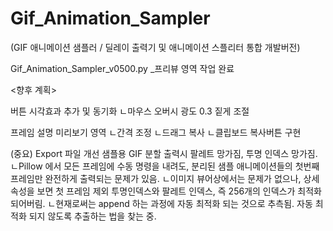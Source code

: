 
# Gif_Animation_Sampler 
(GIF 애니메이션 샘플러 / 딜레이 출력기 및 애니메이션 스플리터 통합 개발버전)


Gif_Animation_Sampler_v0500.py _프리뷰 영역 작업 완료

<향후 계획>

버튼 시각효과 추가 및 동기화
ㄴ마우스 오버시 광도 0.3 짙게 조절

프레임 설명 미리보기 영역 
ㄴ간격 조정 
ㄴ드래그 복사 
ㄴ클립보드 복사버튼 구현

(중요) Export 파일 개선
샘플용 GIF 분할 출력시 팔레트 망가짐, 투명 인덱스 망가짐.
ㄴPillow 에서 모든 프레임에 수동 명령을 내려도, 분리된 샘플 애니메이션들의 첫번째 프레임만 완전하게 출력되는 문제가 있음.
ㄴ이미지 뷰어상에서는 문제가 없으나, 상세 속성을 보면 첫 프레임 제외 투명인덱스와 팔레트 인덱스, 즉 256개의 인덱스가 최적화 되어버림.
ㄴ현재로써는 append 하는 과정에 자동 최적화 되는 것으로 추측됨. 자동 최적화 되지 않도록 추출하는 법을 찾는 중.
